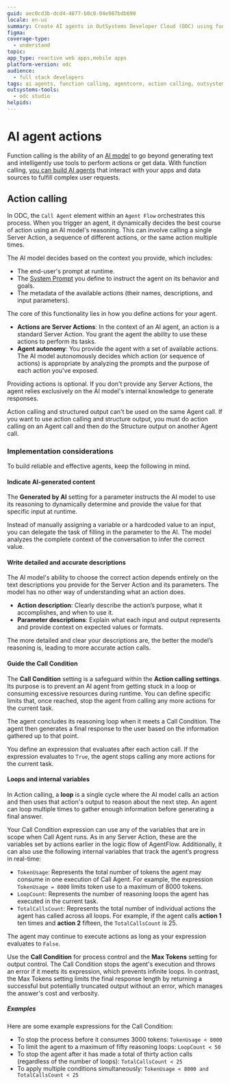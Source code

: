 ```yaml
---
guid: aec0cd3b-dcd4-4077-b0c0-04e987bdb690
locale: en-us
summary: Create AI agents in OutSystems Developer Cloud (ODC) using function calling to fulfill complex user requests with dynamic action orchestration.
figma:
coverage-type:
  - understand
topic:
app_type: reactive web apps,mobile apps
platform-version: odc
audience:
  - full stack developers
tags: ai agents, function calling, agentcore, action calling, outsystems developer cloud
outsystems-tools:
  - odc studio
helpids:
---
```

# AI agent actions

Function calling is the ability of an [AI model](ai-models.md) to go beyond generating text and intelligently use tools to perform actions or get data. With function calling, [you can build AI agents](create-agent.md)  that interact with your apps and data sources to fulfill complex user requests.

## Action calling 

In ODC, the `Call Agent` element within an `Agent Flow` orchestrates this process. When you trigger an agent, it dynamically decides the best course of action using an AI model's reasoning. This can involve calling a single Server Action, a sequence of different actions, or the same action multiple times.

The AI model decides based on the context you provide, which includes:

* The end-user's prompt at runtime.  
* The [System Prompt](agentic-apps.md#system-prompts) you define to instruct the agent on its behavior and goals.  
* The metadata of the available actions (their names, descriptions, and input parameters).

The core of this functionality lies in how you define actions for your agent.

* **Actions are Server Actions**: In the context of an AI agent, an action is a standard Server Action. You grant the agent the ability to use these actions to perform its tasks.  
* **Agent autonomy**: You provide the agent with a set of available actions. The AI model autonomously decides which action (or sequence of actions) is appropriate by analyzing the prompts and the purpose of each action you've exposed.

Providing actions is optional. If you don't provide any Server Actions, the agent relies exclusively on the AI model's internal knowledge to generate responses.

<div class="info" markdown="1">

Action calling and structured output can't be used on the same Agent call. If you want to use action calling and structure output, you must do action calling on an Agent call and then do the Structure output on another Agent call.

</div>

### Implementation considerations

To build reliable and effective agents, keep the following in mind.

#### Indicate AI-generated content

The **Generated by AI** setting for a parameter instructs the AI model to use its reasoning to dynamically determine and provide the value for that specific input at runtime.

Instead of manually assigning a variable or a hardcoded value to an input, you can delegate the task of filling in the parameter to the AI. The model analyzes the complete context of the conversation to infer the correct value.

#### Write detailed and accurate descriptions

The AI model's ability to choose the correct action depends entirely on the text descriptions you provide for the Server Action and its parameters. The model has no other way of understanding what an action does.

* **Action description**: Clearly describe the action’s purpose, what it accomplishes, and when to use it.  
* **Parameter descriptions**: Explain what each input and output represents and provide context on expected values or formats.

The more detailed and clear your descriptions are, the better the model’s reasoning is, leading to more accurate action calls. 

#### Guide the Call Condition

The **Call Condition** setting is a safeguard within the **Action calling settings**. Its purpose is to prevent an AI agent from getting stuck in a loop or consuming excessive resources during runtime. You can define specific limits that, once reached, stop the agent from calling any more actions for the current task. 

The agent concludes its reasoning loop when it meets a Call Condition. The agent then generates a final response to the user based on the information gathered up to that point. 

You define an expression that evaluates after each action call. If the expression evaluates to `True`, the agent stops calling any more actions for the current task.

#### Loops and internal variables

In Action calling, a **loop** is a single cycle where the AI model calls an action and then uses that action's output to reason about the next step. An agent can loop multiple times to gather enough information before generating a final answer.

Your Call Condition expression can use any of the variables that are in scope when Call Agent runs. As in any Server Action, these are the variables set by actions earlier in the logic flow of AgentFlow. Additionally, it can also use the following internal variables that track the agent’s progress in real-time:

* `TokenUsage`: Represents the total number of tokens the agent may consume in one execution of Call Agent. For example, the expression `TokenUsage = 8000` limits token use to a maximum of 8000 tokens.  
* `LoopCount`: Represents the number of reasoning loops the agent has executed in the current task.  
* `TotalCallsCount`: Represents the total number of individual actions the agent has called across all loops. For example, if the agent calls **action 1** ten times and **action 2** fifteen, the `TotalCallsCount` is 25.

The agent may continue to execute actions as long as your expression evaluates to `False`.

<div class="info" markdown="1">

Use the **Call Condition** for process control and the **Max Tokens** setting for output control. The Call Condition stops the agent's execution and throws an error if it meets its expression, which prevents infinite loops. In contrast, the Max Tokens setting limits the final response length by returning a successful but potentially truncated output without an error, which manages the answer's cost and verbosity.

</div>

##### Examples

Here are some example expressions for the Call Condition:

* To stop the process before it consumes 3000 tokens: `TokenUsage < 8000`  
* To limit the agent to a maximum of fifty reasoning loops: `LoopCount < 50`  
* To stop the agent after it has made a total of thirty action calls (regardless of the number of loops): `TotalCallsCount < 25`  
* To apply multiple conditions simultaneously: `TokenUsage < 8000 and TotalCallsCount < 25`

